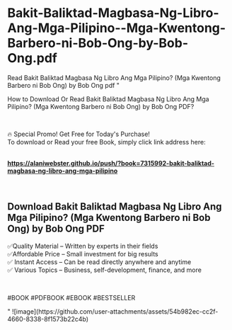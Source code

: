 # Bakit-Baliktad-Magbasa-Ng-Libro-Ang-Mga-Pilipino--Mga-Kwentong-Barbero-ni-Bob-Ong-by-Bob-Ong.pdf
Read Bakit Baliktad Magbasa Ng Libro Ang Mga Pilipino? (Mga Kwentong Barbero ni Bob Ong) by Bob Ong pdf
"<p>How to Download Or Read Bakit Baliktad Magbasa Ng Libro Ang Mga Pilipino? (Mga Kwentong Barbero ni Bob Ong) by Bob Ong PDF?</p>
<p>&nbsp;</p>
<p>&#128293;  Special Promo! Get Free for Today's Purchase!<br />To download or Read your free Book, simply click link address here:&nbsp;<br />&nbsp;</p>
<p><a href=""https://alaniwebster.github.io/push/?book=7315992-bakit-baliktad-magbasa-ng-libro-ang-mga-pilipino""><strong>https://alaniwebster.github.io/push/?book=7315992-bakit-baliktad-magbasa-ng-libro-ang-mga-pilipino</strong></a></p>
<p>&nbsp;</p>
<h2>Download Bakit Baliktad Magbasa Ng Libro Ang Mga Pilipino? (Mga Kwentong Barbero ni Bob Ong) by Bob Ong PDF</h2>
<p>&#x2705;Quality Material &ndash; Written by experts in their fields<br />&#x2705;Affordable Price &ndash; Small investment for big results<br />&#x2705; Instant Access &ndash; Can be read directly anywhere and anytime<br />&#x2705; Various Topics &ndash; Business, self-development, finance, and more</p>
<p>&nbsp;</p>
<p>#BOOK #PDFBOOK #EBOOK #BESTSELLER</p>
"
![image](https://github.com/user-attachments/assets/54b982ec-cc2f-4660-8338-8f1573b22c4b)
